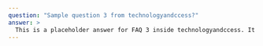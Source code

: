```yaml
---
question: "Sample question 3 from technologyandccess?"
answer: >
  This is a placeholder answer for FAQ 3 inside technologyandccess. It uses proper YAML block formatting to avoid any parsing issues.
---
```

